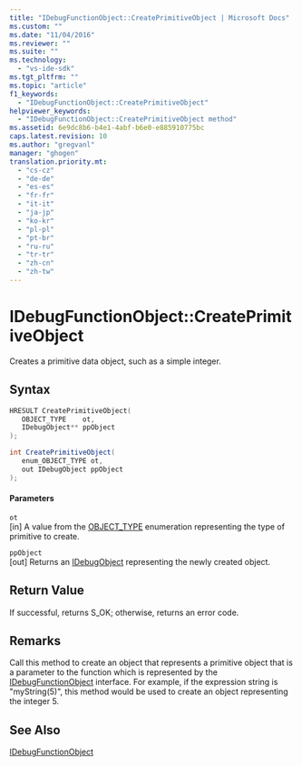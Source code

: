 ```yaml
---
title: "IDebugFunctionObject::CreatePrimitiveObject | Microsoft Docs"
ms.custom: ""
ms.date: "11/04/2016"
ms.reviewer: ""
ms.suite: ""
ms.technology: 
  - "vs-ide-sdk"
ms.tgt_pltfrm: ""
ms.topic: "article"
f1_keywords: 
  - "IDebugFunctionObject::CreatePrimitiveObject"
helpviewer_keywords: 
  - "IDebugFunctionObject::CreatePrimitiveObject method"
ms.assetid: 6e9dc8b6-b4e1-4abf-b6e0-e885910775bc
caps.latest.revision: 10
ms.author: "gregvanl"
manager: "ghogen"
translation.priority.mt: 
  - "cs-cz"
  - "de-de"
  - "es-es"
  - "fr-fr"
  - "it-it"
  - "ja-jp"
  - "ko-kr"
  - "pl-pl"
  - "pt-br"
  - "ru-ru"
  - "tr-tr"
  - "zh-cn"
  - "zh-tw"
---
```

# IDebugFunctionObject::CreatePrimitiveObject
Creates a primitive data object, such as a simple integer.  
  
## Syntax  
  
```cpp  
HRESULT CreatePrimitiveObject(   
   OBJECT_TYPE    ot,  
   IDebugObject** ppObject  
);  
```  
  
```csharp  
int CreatePrimitiveObject(  
   enum_OBJECT_TYPE ot,   
   out IDebugObject ppObject  
);  
```  
  
#### Parameters  
 `ot`  
 [in] A value from the [OBJECT_TYPE](../../../extensibility/debugger/reference/object-type.md) enumeration representing the type of primitive to create.  
  
 `ppObject`  
 [out] Returns an [IDebugObject](../../../extensibility/debugger/reference/idebugobject.md) representing the newly created object.  
  
## Return Value  
 If successful, returns S_OK; otherwise, returns an error code.  
  
## Remarks  
 Call this method to create an object that represents a primitive object that is a parameter to the function which is represented by the [IDebugFunctionObject](../../../extensibility/debugger/reference/idebugfunctionobject.md) interface. For example, if the expression string is "myString(5)", this method would be used to create an object representing the integer 5.  
  
## See Also  
 [IDebugFunctionObject](../../../extensibility/debugger/reference/idebugfunctionobject.md)
